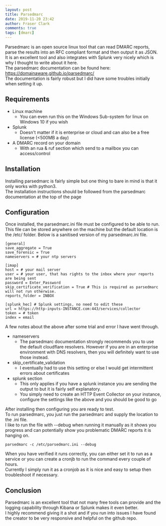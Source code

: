 ```yaml
---
layout: post
title: Parsedmarc
date: 2019-11-20 23:42
author: Fraser Clark
comments: true
tags: [dmarc]
---
```

<!-- wp:paragraph -->
<p>Parsedmarc is an open source linux tool that can read DMARC reports, parse the results into an RFC compliant format and then output it as JSON.<br>It is an excellent tool and also integrates with Splunk very nicely which is why I thought to write about it here.<br>The parsedmarc documentation can be found here:  <a href="https://domainaware.github.io/parsedmarc/">https://domainaware.github.io/parsedmarc/</a> <br>The documentation is fairly robust but I did have some troubles initially when setting it up.</p>
<!-- /wp:paragraph -->

<!-- wp:heading -->
<h2>Requirements</h2>
<!-- /wp:heading -->

<!-- wp:list -->
<ul><li>Linux machine<ul><li>You can even run this on the Windows Sub-system for linux on Windows 10 if you wish</li></ul></li><li>Splunk<ul><li>Doesn't matter if it is enterprise or cloud and can also be a free license (&lt;500MB a day)</li></ul></li><li>A DMARC record on your domain<ul><li>With an rua &amp; ruf section which send to a mailbox you can access/control</li></ul></li></ul>
<!-- /wp:list -->

<!-- wp:heading -->
<h2>Installation</h2>
<!-- /wp:heading -->

<!-- wp:paragraph -->
<p>Installing parsedmarc is fairly simple but one thing to bare in mind is that it only works with python3.<br>The installation instructions should be followed from the parsedmarc documentation at the top of the page</p>
<!-- /wp:paragraph -->

<!-- wp:heading -->
<h2>Configuration</h2>
<!-- /wp:heading -->

<!-- wp:paragraph -->
<p>Once installed, the parsedmarc.ini file must be configured to be able to run. This file can be stored anywhere on the machine but the default location is the /etc/ folder. Below is a sanitised version of my parsedmarc.ini file.</p>
<!-- /wp:paragraph -->

<!-- wp:code -->
<pre class="wp-block-code"><code>&#091;general]
save_aggregate = True
save_forensic = True
nameservers = # your ntp servers
 
&#091;imap]
host = # your mail server
user = # your user, that has rights to the inbox where your reports are being sent
password = Enter_Password
skip_certificate_verification = True # This is required as parsedmarc will not run otherwise.
reports_folder = INBOX
 
&#091;splunk_hec] # Splunk settings, no need to edit these
url = https://http-inputs-INSTANCE.com:443/services/collector
token = # token
index = email</code></pre>
<!-- /wp:code -->

<!-- wp:paragraph -->
<p>A few notes about the above after some trial and error I have went through.</p>
<!-- /wp:paragraph -->

<!-- wp:list -->
<ul><li>nameservers<ul><li>The parsedmarc documentation strongly recommends you to use the default cloudflare resolvers. However if you are in an enterprise environment with DNS resolvers, then you will definitely want to use those instead.</li></ul></li><li>skip_certificate_validation<ul><li>I eventually had to use this setting or else I would get intermittent errors about certificates</li></ul></li><li>splunk section<ul><li>This only applies if you have a splunk instance you are sending the output to but it is fairly self explanatory.</li><li>You simply need to create an HTTP Event Collector on your instance, configure the settings like the above and you should be good to go</li></ul></li></ul>
<!-- /wp:list -->

<!-- wp:paragraph -->
<p>After installing then configuring you are ready to test.<br>To run parsedmarc, you just run the parsedmarc and supply the location to the .ini file.<br>I like to run the file with --debug when running it manually as it shows you progress and can potentially show you problematic DMARC reports it is hanging on.</p>
<!-- /wp:paragraph -->

<!-- wp:code -->
<pre class="wp-block-code"><code>parsedmarc -c /etc/parsedmarc.ini --debug</code></pre>
<!-- /wp:code -->

<!-- wp:paragraph -->
<p>When you have verified it runs correctly, you can either set it to run as a service or you can create a cronjb to run the command every couple of hours.<br>Currently I simply run it as a cronjob as it is nice and easy to setup then troubleshoot if necessary.</p>
<!-- /wp:paragraph -->

<!-- wp:heading -->
<h2>Conclusion</h2>
<!-- /wp:heading -->

<!-- wp:paragraph -->
<p>Parsedmarc is an excellent tool that not many free tools can provide and the logging capability through Kibana or Splunk makes it even better.<br>I highly recommend giving it a shot and if you run into issues I have found the creator to be very responsive and helpful on the github repo.</p>
<!-- /wp:paragraph -->
